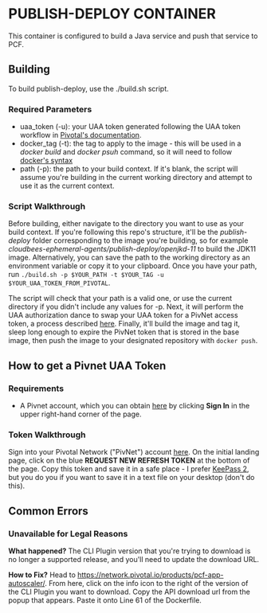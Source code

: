 # PUBLISH-DEPLOY CONTAINER

This container is configured to build a Java service and push that service to PCF.

## Building

To build publish-deploy, use the ./build.sh script.

### Required Parameters

- uaa_token (-u): your UAA token generated following the UAA token workflow in [Pivotal's documentation](https://network.pivotal.io/docs/api).
- docker_tag (-t): the tag to apply to the image - this will be used in a _docker build_ and _docker psuh_ command, so it will need to follow [docker's syntax](https://docs.docker.com/get-started/part5/)
- path (-p): the path to your build context. If it's blank, the script will assume you're building in the current working directory and attempt to use it as the current context.

### Script Walkthrough

Before building, either navigate to the directory you want to use as your build context. If you're following this repo's structure, it'll be the _publish-deploy_ folder corresponding to the image you're building, so for example _cloudbees-ephemeral-agents/publish-deploy/openjkd-11_ to build the JDK11 image. Alternatively, you can save the path to the working directory as an environment variable or copy it to your clipboard. Once you have your path, run `./build.sh -p $YOUR_PATH -t $YOUR_TAG -u $YOUR_UAA_TOKEN_FROM_PIVOTAL`.

The script will check that your path is a valid one, or use the current directory if you didn't include any values for -p. Next, it will perform the UAA authorization dance to swap your UAA token for a PivNet access token, a process described [here](https://network.pivotal.io/docs/api). Finally, it'll build the image and tag it, sleep long enough to expire the PivNet token that is stored in the base image, then push the image to your designated repository with `docker push`.

## How to get a Pivnet UAA Token

### Requirements

- A Pivnet account, which you can obtain [here](https://network.pivotal.io/) by clicking **Sign In** in the upper right-hand corner of the page.

### Token Walkthrough

Sign into your Pivotal Network ("PivNet") account [here](https://network.pivotal.io/users/dashboard/edit-profile). On the initial landing page, click on the blue **REQUEST NEW REFRESH TOKEN** at the bottom of the page. Copy this token and save it in a safe place - I prefer [KeePass 2](https://keepass.info/), but you do you if you want to save it in a text file on your desktop (don't do this).

## Common Errors

### Unavailable for Legal Reasons

**What happened?**
The CLI Plugin version that you're trying to download is no longer a supported release, and you'll need to update the download URL.

**How to Fix?**
Head to https://network.pivotal.io/products/pcf-app-autoscaler/. From here, click on the info icon to the right of the version of the CLI Plugin you want to download. Copy the API download url from the popup that appears. Paste it onto Line 61 of the Dockerfile.
